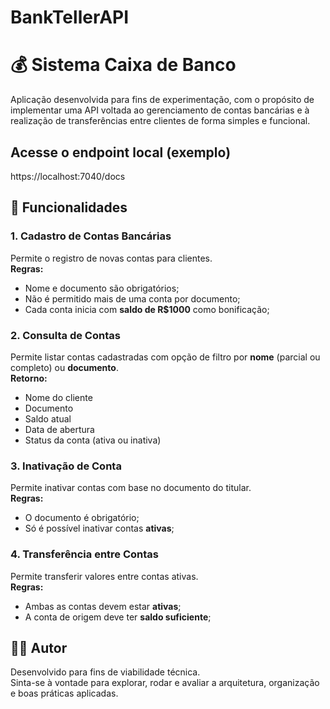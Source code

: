 # BankTellerAPI

# 💰 Sistema Caixa de Banco

Aplicação desenvolvida para fins de experimentação, com o propósito de implementar uma API voltada ao gerenciamento de contas bancárias e à realização de transferências entre clientes de forma simples e funcional.


## Acesse o endpoint local (exemplo)
https://localhost:7040/docs


## 🧩 Funcionalidades

### 1. Cadastro de Contas Bancárias
Permite o registro de novas contas para clientes.  
**Regras:**
- Nome e documento são obrigatórios;  
- Não é permitido mais de uma conta por documento;  
- Cada conta inicia com **saldo de R$1000** como bonificação;  

### 2. Consulta de Contas
Permite listar contas cadastradas com opção de filtro por **nome** (parcial ou completo) ou **documento**.  
**Retorno:**
- Nome do cliente  
- Documento  
- Saldo atual  
- Data de abertura  
- Status da conta (ativa ou inativa)

### 3. Inativação de Conta
Permite inativar contas com base no documento do titular.  
**Regras:**
- O documento é obrigatório;  
- Só é possível inativar contas **ativas**;  

### 4. Transferência entre Contas
Permite transferir valores entre contas ativas.  
**Regras:**
- Ambas as contas devem estar **ativas**;  
- A conta de origem deve ter **saldo suficiente**;  


## 👨‍💻 Autor
Desenvolvido para fins de viabilidade técnica.  
Sinta-se à vontade para explorar, rodar e avaliar a arquitetura, organização e boas práticas aplicadas.
